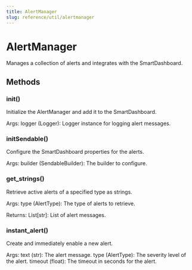 ```yaml
---
title: AlertManager
slug: reference/util/alertmanager
---
```


# AlertManager

Manages a collection of alerts and integrates with the SmartDashboard.

## Methods

### __init__()

Initialize the AlertManager and add it to the SmartDashboard.

Args:
    logger (Logger): Logger instance for logging alert messages.

### initSendable()

Configure the SmartDashboard properties for the alerts.

Args:
    builder (SendableBuilder): The builder to configure.

### get_strings()

Retrieve active alerts of a specified type as strings.

Args:
    type (AlertType): The type of alerts to retrieve.

Returns:
    List[str]: List of alert messages.

### instant_alert()

Create and immediately enable a new alert.

Args:
    text (str): The alert message.
    type (AlertType): The severity level of the alert.
    timeout (float): The timeout in seconds for the alert.

